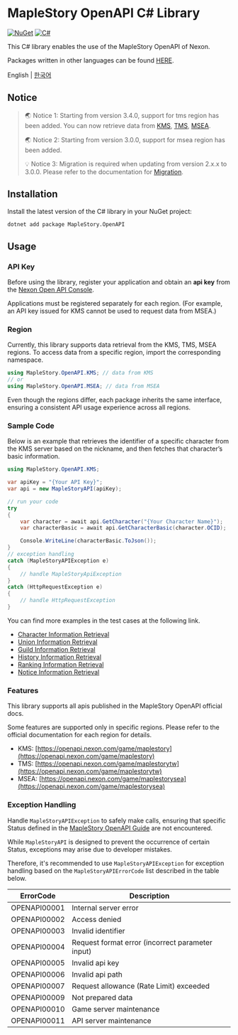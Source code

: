 # MapleStory OpenAPI C# Library

[![NuGet](https://img.shields.io/nuget/v/MapleStory.OpenAPI)](https://www.nuget.org/packages/MapleStory.OpenAPI)
[![C#](https://github.com/SpiralMoon/maplestory.openapi/actions/workflows/csharp_test.yaml/badge.svg)](https://github.com/SpiralMoon/maplestory.openapi/actions/workflows/csharp_test.yaml)

This C# library enables the use of the MapleStory OpenAPI of Nexon.

Packages written in other languages can be found [HERE](https://github.com/SpiralMoon/maplestory.openapi).

English | [한국어](./README-ko.md)

## Notice

>🌏 Notice 1: Starting from version 3.4.0, support for tms region has been added. You can now retrieve data from [KMS](https://maplestory.nexon.com/), [TMS](https://maplestory.beanfun.com/), [MSEA](http://www.maplesea.com/index/).
>
>🌏 Notice 2: Starting from version 3.0.0, support for msea region has been added.
>
>💡 Notice 3: Migration is required when updating from version 2.x.x to 3.0.0. Please refer to the documentation for [Migration](https://github.com/SpiralMoon/maplestory.openapi/tree/master/csharp/docs/migration-en.md).

## Installation

Install the latest version of the C# library in your NuGet project:

```bash
dotnet add package MapleStory.OpenAPI
```

## Usage

### API Key

Before using the library, register your application and obtain an **api key** from the [Nexon Open API Console](https://openapi.nexon.com/my-application/).

Applications must be registered separately for each region. (For example, an API key issued for KMS cannot be used to request data from MSEA.)

### Region

Currently, this library supports data retrieval from the KMS, TMS, MSEA regions. To access data from a specific region, import the corresponding namespace.

```csharp
using MapleStory.OpenAPI.KMS; // data from KMS
// or
using MapleStory.OpenAPI.MSEA; // data from MSEA
```

Even though the regions differ, each package inherits the same interface, ensuring a consistent API usage experience across all regions.

### Sample Code

Below is an example that retrieves the identifier of a specific character from the KMS server based on the nickname, and then fetches that character’s basic information.

```csharp
using MapleStory.OpenAPI.KMS;

var apiKey = "{Your API Key}";
var api = new MapleStoryAPI(apiKey);

// run your code
try
{
    var character = await api.GetCharacter("{Your Character Name}");
    var characterBasic = await api.GetCharacterBasic(character.OCID);

    Console.WriteLine(characterBasic.ToJson());
}
// exception handling
catch (MapleStoryAPIException e)
{
    // handle MapleStoryApiException
}
catch (HttpRequestException e)
{
    // handle HttpRequestException
}
```

You can find more examples in the test cases at the following link.

- [Character Information Retrieval](https://github.com/SpiralMoon/maplestory.openapi/blob/master/csharp/MapleStory.Test/CharacterAPI.cs)
- [Union Information Retrieval](https://github.com/SpiralMoon/maplestory.openapi/blob/master/csharp/MapleStory.Test/UnionAPI.cs)
- [Guild Information Retrieval](https://github.com/SpiralMoon/maplestory.openapi/blob/master/csharp/MapleStory.Test/GuildAPI.cs)
- [History Information Retrieval](https://github.com/SpiralMoon/maplestory.openapi/blob/master/csharp/MapleStory.Test/HistoryAPI.cs)
- [Ranking Information Retrieval](https://github.com/SpiralMoon/maplestory.openapi/blob/master/csharp/MapleStory.Test/RankingAPI.cs)
- [Notice Information Retrieval](https://github.com/SpiralMoon/maplestory.openapi/blob/master/csharp/MapleStory.Test/NoticeAPI.cs)

### Features
This library supports all apis published in the MapleStory OpenAPI official docs.

Some features are supported only in specific regions. Please refer to the official documentation for each region for details.

- KMS: [https://openapi.nexon.com/game/maplestory](https://openapi.nexon.com/game/maplestory)
- TMS: [https://openapi.nexon.com/game/maplestorytw](https://openapi.nexon.com/game/maplestorytw)
- MSEA: [https://openapi.nexon.com/game/maplestorysea](https://openapi.nexon.com/game/maplestorysea)

### Exception Handling

Handle `MapleStoryAPIException` to safely make calls, ensuring that specific Status defined in the [MapleStory OpenAPI Guide](https://openapi.nexon.com/guide/request-api) are not encountered.

While `MapleStoryAPI` is designed to prevent the occurrence of certain Status, exceptions may arise due to developer mistakes.

Therefore, it's recommended to use `MapleStoryAPIException` for exception handling based on the `MapleStoryAPIErrorCode` list described in the table below.

| ErrorCode    | Description                                      |
|--------------|--------------------------------------------------|
| OPENAPI00001 | Internal server error                            |
| OPENAPI00002 | Access denied                                    |
| OPENAPI00003 | Invalid identifier                               |
| OPENAPI00004 | Request format error (incorrect parameter input) |
| OPENAPI00005 | Invalid api key                                  |
| OPENAPI00006 | Invalid api path                                 |
| OPENAPI00007 | Request allowance (Rate Limit) exceeded          |
| OPENAPI00009 | Not prepared data                                |
| OPENAPI00010 | Game server maintenance                         |
| OPENAPI00011 | API server maintenance                          |